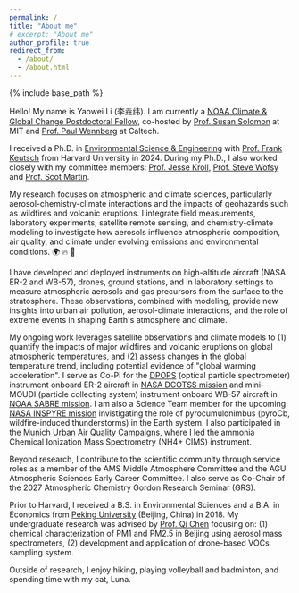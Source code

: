 ```yaml
---
permalink: /
title: "About me"
# excerpt: "About me"
author_profile: true
redirect_from: 
  - /about/
  - /about.html
---
```



{% include base_path %}

Hello! My name is Yaowei Li (李垚纬). I am currently a [NOAA Climate & Global Change Postdoctoral Fellow](https://cpaess.ucar.edu/cgc/current-awards-alumni), co-hosted by [Prof. Susan Solomon](https://www.ssolomongroup.mit.edu/susansolomon) at MIT and [Prof. Paul Wennberg](https://web.gps.caltech.edu/~wennberg/) at Caltech. 

I received a Ph.D. in [Environmental Science & Engineering](https://seas.harvard.edu/environmental-science-engineering) with [Prof. Frank Keutsch](https://www.keutschgroup.com/home) from Harvard University in 2024. During my Ph.D., I also worked closely with my committee members:  [Prof. Jesse Kroll](https://cee.mit.edu/people_individual/jesse-kroll/), [Prof. Steve Wofsy](https://atmos.seas.harvard.edu/people/steve-wofsy) and [Prof. Scot Martin](https://eps.harvard.edu/people/scot-t-martin). 

My research focuses on atmospheric and climate sciences, particularly aerosol-chemistry-climate interactions and the impacts of geohazards such as wildfires and volcanic eruptions. I integrate field measurements, laboratory experiments, satellite remote sensing, and chemistry-climate modeling to investigate how aerosols influence atmospheric composition, air quality, and climate under evolving emissions and environmental conditions. 🌍 🔥 🌋

I have developed and deployed instruments on high-altitude aircraft (NASA ER-2 and WB-57), drones, ground stations, and in laboratory settings to measure atmospheric aerosols and gas precursors from the surface to the stratosphere. These observations, combined with modeling, provide new insights into urban air pollution, aerosol-climate interactions, and the role of extreme events in shaping Earth's atmosphere and climate.

My ongoing work leverages satellite observations and climate models to (1) quantify the impacts of major wildfires and volcanic eruptions on global atmospheric temperatures, and (2) assess changes in the global temperature trend, including potential evidence of "global warming acceleration". I serve as Co-PI for the [DPOPS](https://airbornescience.nasa.gov/instrument/DPOPS) (optical particle spectrometer) instrument onboard ER-2 aircraft in [NASA DCOTSS mission](https://dcotss.org/) and mini-MOUDI (particle collecting system) instrument onboard WB-57 aircraft in [NOAA SABRE mission](https://csl.noaa.gov/projects/sabre/). I am also a Science Team member for the upcoming [NASA INSPYRE mission](https://espo.nasa.gov/inspyre) invistigating the role of pyrocumulonimbus (pyroCb, wildfire-induced thunderstorms) in the Earth system. I also participated in the [Munich Urban Air Quality Campaigns](https://www.ee.cit.tum.de/esm/aktuelles/article/enhancing-air-quality-in-munich-real-time-measurements-and-sophisticated-modelling/), where I led the ammonia Chemical Ionization Mass Spectrometry (NH4+ CIMS) instrument.

Beyond research, I contribute to the scientific community through service roles as a member of the AMS Middle Atmosphere Committee and the AGU Atmospheric Sciences Early Career Committee. I also serve as Co-Chair of the 2027 Atmospheric Chemistry Gordon Research Seminar (GRS).

Prior to Harvard, I received a B.S. in Environmental Sciences and a B.A. in Economics from [Peking University](https://english.pku.edu.cn/) (Beijing, China) in 2018. My undergraduate research was advised by [Prof. Qi Chen](https://scholar.google.com/citations?user=QgN0jXcAAAAJ&hl=en) focusing on: (1) chemical characterization of PM1 and PM2.5 in Beijing using aerosol mass spectrometers, (2) development and application of drone-based VOCs sampling system.

Outside of research, I enjoy hiking, playing volleyball and badminton, and spending time with my cat, Luna.

